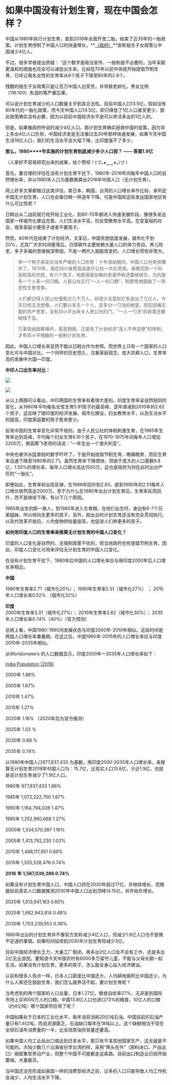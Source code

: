 # 如果中国没有计划生育，现在中国会怎样？

中国从1980年执行计划生育，直到2016年全面开发二胎，结束了近35年的一胎政策。计划生育控制了中国人口的快速增长，**<u>（政府）</u>**宣称独生子女政策让中国减少4亿人。

不过，很多学者提出质疑： “这个数字是政治宣传，一胎制是不必要的，当年采取更温和的措施也完全可以减低出生率。比如在70年以前中央就开始提倡节制生育，已经让每名女性的生育率从6个孩子下降至80年的2.8个。

残酷的独生子女政策只是让百万中国人白受苦，并导致老龄化，男女比例（116:100）失调的等严重后果。

可以说计划生育减少的人口数量关乎到其合法性。目前中国人口13.5亿，假如没有80年代的一胎化政策，而今天中国人口14.5亿，即只降低了1亿人口甚至更少，那此政策确实没有必要，因为以目前中国经济水平是可以养活多出的1亿人的。

但是，如果像政府所说的减少4亿人口，那计划生育确实拯救中国的良策，因为背上多出4亿人口负担，中国经济发是无法像过去30年那样快速发展，如果今天中国生活18亿人口，我们的生活水平会大幅下降，比印度强不了多少。

**那么，1980****年实施的计划生育到底减少多少人口捏？ —— 答案1.9亿**

（人家好不容易研究出来的成果，给个赞呗！(づ｡◕‿‿◕｡)づ ）

首先，要合理的评估在没有计划生育干扰下，1980年-2016年间每年中国人口的自然增长率，并以1980年人口为基数推算出2016年中国人口（无计划生育）。

网上好多文章都做过这类评估，拿日本，韩国，台湾的人口增长率作比较，来判定中国无计划生育，人口也会像日韩一样逐年下降。可是中国和这些发达国家地区有什么可比性呢？

日韩台从二战前就已经开始工业化，到60-70年都进入快速发展阶段，像很多发达国家一样城市化建设完善，人们生活水平高，妇女受教育水平高。在变富裕的社会，很多家庭少要孩子或者不要孩子。

然而，80年代在结束了计划经济，文革后，中国贫困低度发展，城市化不到20%，尤其广大农村闭塞落后。日常耕作主要依赖大量人口的体力劳动，养儿防老，多子多福的思维根深蒂固，不是一两代人就能改变的，人口增长惯性非常大。

> 举一个例子来反应当年严峻的人口形势：十年浩劫期间，中国人口也失控爆炸了。1970年，我在四川省荣昌县直升公社一大队劳改，亲眼见到一个叫张和高的农民，有六个孩子，他那骨瘦如柴的老婆声称还要继续生，为的是多一个人多一份口粮。人民公社实行“一人一份口粮”，制度性地鼓励了一场恶性生育竞争。
> 
>   
> 
> 人们都记得人民公社饿死过几千万人，却很少注意到它多造出了几亿人。今天已经无法想像，人们要以多生一个人，去多分一勺汤的绝望，而在因循无能的共产党里，没有邓小平出来关人民公社的门，“一人一勺汤”的政策还要继续下去。
> 
>   
> 
> 万事皆由因果循环，善恶相报，正是有了计划经济“造人不养造孽”的体制，才有邓小平残酷的一胎制计划生育。

因此，中国人口增长率显然不能以日韩台作为参照。而世界上只有一个国家的人口变化可与中国对比，一个同样的历史悠久，注重家庭观念，庞大农耕人口，生育率高的发展中大国—印度。

**中印人口出生率对比：**

![](https://pic1.zhimg.com/50/28d1ebbef9f3d86d1f4f87982a4d7948_b.jpg)  

![](https://pic4.zhimg.com/50/4c43839f571924dd6c34c08edcde089d_b.jpg)  

从以上两图可以看出，中印两国的生育率有着很大差别。印度生育率呈自然规则的变化，从1960年平均每名女性生育5.91孩子的最高峰，逐年递减到2010年的2.62个孩子，这反映了随印度的经济发展，城市化建设，妇女教育水平，以及生活水平的提高，印度家庭要的孩子愈来愈少。

反观中国的生育率变化非常不规则。由于人民公社的体制刺激生育，在1965年生育率达到高峰，平均每个妇女生育6.16个孩子，在1970-1975年间每年人口增加2200万，用袁腾飞老师的话说：“一年生出一个澳大利亚”。

中央也被洪水猛兽般的数字吓坏了，于是开始提倡节制生育，晚婚晚育，而后生育率迅速下降至1980年的2.71。虽然生育率下降很快，但由于庞大的人口基数9.8亿，1.55%的增长率，每年人口增长高达1500万，这也是政府为何在此时出台严厉的“一胎化”。

即便如此，生育率却出现反弹，在1986年回升到2.83，直到1990年的2.51每年人口增长依然高达2000万。至于为什么在1980年出台计划生育后，生育率反而回升，而不是继续下降，有以下几个原因。

1965年出生的那一拨人，到1985年进入生育期。在他们出生时，身边有6-7个兄弟姐妹，所以倾向生更多的孩子。另外，刚出台的计划生育还没有完全贯彻执行。以及代改革开放后，人均食物供给量提高，也促进人们养更多的孩子。

**如何用印度人口的生育率来推算无计划生育的中国人口变化？**

印度的人口变化是自然的，无强制政策干扰的，但当地政府也有提倡节制生育。因此，印度人口变化可用来评估无计划生育的中国人口变化。

在没有计划生育干扰下，1980年后中国的人口增长率应与用印度2000年后人口增长率相近。

**中国**

1980年生育率2.71（城市化20%）； 1990年生育率2.51（城市化27%） ； 2015年人口增长率0.52% （城市化32%）

**印度**  
2000年生育率3.31（城市化27%）； 2010年生育率2.62（城市化30%）； 2035年人口增长率0.74%（40%）（官方预测）  

总统上看，中国1980-1990间发展状态与印度2000年-2010年相似。这段时间是两国人口增长率重叠期。在这之后，中国1990年-2015年的人口增长率应与印度2010年-2035年相似。

从Worldometers 的人口数据显示，印度2000年—2035年人口增长率如下：

[India Population (2016)](http://www.worldometers.info/world-population/india-population/)

2000年 1.86%

2005年 1.67%

2010年 1.47%

2015年 1.27%

2020年 1.16% （2020年后为官方推测）

2025年 1.03 %

2030年 0.89 %

2035年 0.74%

以1980年中国人口977,837,433 为基数，用印度2000-2035年人口增长率，来推算无计划生育2016年中国人口为：15.7亿，比现实人口13.8亿，少近1.9亿，也就是说计划生育减少了1.9亿人口。

1980年 977,837,433 1.86%

1985年 1,072,222,750 1.67%

1990年 1,164,794,028 1.47%

1995年 1,252,960,666 1.27%

2000年 1,334,570,397 1.16%

2005年 1,413,792,230 1.03%

2010年 1,488,117,951 0.89%

2015年 1,555,528,476 0.74%

**2016** **年 1,567,039,386 0.74%**

如果没有计划生育中国人口，中国人口将在2030年超过17亿，并继续增长，而根据目前真实人口数据推测2030年中国人口达到顶峰14.15亿，并开始负增长。

2020年 1,613,941,163 0.60%

2025年 1,662,943,914 0.48%

2030年 1,703,239,553 0.38%

1980年出台的计划生育并不像官方宣称减少4亿人口，但减少1.9亿人口也不是微不足道的事情。如果时间延续到2030年计划生育将减少3亿。

目前中国经济增长乏力，大量工厂倒闭，再多出2亿人口会不会有工作，还是多出2亿无业游民。要知道今天中国农村有6000多万留守儿童，不能与父母长期一起生活。如果没有计划生育，更多的孩子，怎么能全身心投入经济建设。

以前和很多人观点一样，日本人口密度比中国还大，人均耕地面积比中国还少，为什么人家还在鼓励生育，我们怎么就养活不起，要计划生育呢？

当考虑到的两个国家的人口总量，日本1.27亿，粮食自给率27%，无非是到国际市场上买9000万人的口粮。中国13.8亿人口也进口73%的粮食，10亿人的口粮（约4亿吨）哪个国家供应得了呢？

中国如果处于日本的工业化水平，每年消将消耗20亿吨石油。中国目前的石油产量只有1.4亿吨，而且资源匮乏。石油缺口每年在18吨以上。这个缺额相当于现在全球石油年消费量的一半，比全球原油贸易量还要高。

如果中国人均工业品出口值达到日本水平，那只有不准其他国家生产，这无疑是不可能的。大陆少数几个沿海省份学台湾的样，采用“两头在外”（原料进口，产品出口）搞密集型劳动产业，但整个中国不可能都走这条路。目前出口制造业已经开始萎缩，大量裁员。

当中国还没完形成如美国一样的消费型经济之前，过多的人口只能导致人均工作机会减少，人均生活水平下降。